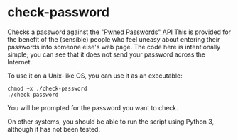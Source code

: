 # check-password

Checks a password against the ["Pwned Passwords" API][api-docs] This is
provided for the benefit of the (sensible) people who feel uneasy about
entering their passwords into someone else's web page. The code here is
intentionally simple; you can see that it does not send your password across
the Internet.

To use it on a Unix-like OS, you can use it as an executable:

    chmod +x ./check-password
    ./check-password

You will be prompted for the password you want to check.

On other systems, you should be able to run the script using Python 3, although
it has not been tested.

[api-docs]: https://haveibeenpwned.com/API/v2#SearchingPwnedPasswordsByRange
